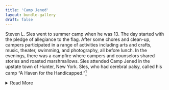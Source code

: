 ```yaml
---
title: 'Camp Jened'
layout: bundle-gallery
draft: false
---
```


Steven L. Sles went to summer camp when he was 13. The day started with the pledge of allegiance to the flag. After some chores and clean-up, campers participated in a range of activities including arts and crafts, music, theater, swimming, and photography, all before lunch. In the evenings, there was a campfire where campers and counselors shared stories and roasted marshmallows. Sles attended Camp Jened in the upstate town of Hunter, New York. Sles, who had cerebral palsy, called his camp “A Haven for the Handicapped.”[^1]

<details>
    <summary>Read More</summary>

Camp Jened was the first camp of its kind in the United States designed for disabled young people, like Steven, as campers. Jened opened in 1953 so that disabled children, teens, and adults could enjoy an outdoors, rural, summer camp experience. Many of the activities Steven and fellow campers recalled were common for children who went to summer camps, but most summer camps at the time excluded disabled students.[^2]

In the 1950s many disabled young people lived in institutions. Those who did not were often denied access to school and recreational programs. Legal protections for disabled students like the Education for All Handicapped Children Act (1975) and the Americans with Disabilities Act (1990) were not yet law.[^3]  

Leona S. Burger and Honora B. Rubenstein—who had worked in special education and with children who had cerebral palsy—co-founded Camp Jened with support from other campers’ parents and the United Cerebral Palsy organization.[^4]

About ninety campers arrived in July and spent eight weeks at Camp Jened. Campers had different disabilities and came from different racial backgrounds, although most were white people. Some, but not all, came from New York City.[^5]

The camp made sure that its physical facilities were accessible to its students, and that medical services that campers needed were available as well. Some of the counselors were disabled people, and all of the staff were trained in supporting disabled people while they were at camp. [^6]

Camp Jened became a touchstone of the modern disability rights movement. Many disabled campers and the counselors who worked there went on to be influential disability rights activists in the United States. The Camp Jened community kept in touch, and the work of these activists led to the passage of legislation that required accommodations to include disabled people in everyday life, from school to the workplace to recreation.[^7] Camp Jened was revolutionary in the ways that it celebrated, uplifted and supported disabled people. Camp Jened closed its doors in 1977 but its impact is felt today.[^8]

[^1]: Steven L. Sles, “A Haven for the Handicapped,” January 18, 1954  Collection of Honora Rubenstein.

[^2]: *Crip Camp*, directed by James Lebrecht and Nicole Newnham (2020: James Lebrecht, Nicole Newnham, and Sara Bolder), netflix.com; “The News Published By Ruth Kirzon Group for Handicapped Children, Inc.” and Florence Vogel, “Excellent Results Reported By Camp Committee,”, Collection of Honora Rubenstein  

[^3]: Kim E. Nielsen, *A Disability History of the United States* (Boston: Beacon Press, 2013).

[^4]: “Utica Therapist Co-Owner of Special Camp,” *Utica Observer Dispatch*, March 6, 1953, Collection of Honora Rubenstein.

[^5]: “Utica Therapist Co-Owner”; Jackie and Jeff Rubenstein, interviewed by Jasmine Leiser, April 19, 2023, via Zoom;

[^6]: Newnham and LeBrecht, *Crip Camp*; Denise Sherer Jacobson, interviewed by Jasmine Leiser, April 4, 2023, via Zoom; “Camp Jened To Continue Treatments,” *New York Herald Tribune*, April 30, 1953, Collection of Honora Rubenstein; “Disabled Kids, Adults Attend Upstate Camp,” *Sunday News/New York’s Picture Newspaper,” May 1, 1955, Collection of Honora Rubenstein; “Camp Jened—Real Camping for the Handicapped,” mid-1950s, Collection of Honora Rubenstein

[^7]: Newnham and LeBrecht, *Crip Camp*; Jim LeBrecht, interviewed by Dr. Jessica Murray and Jasmine Leiser, April 28, 2023, via Zoom; Reunion Remarks, Collection of Honora Rubenstein

[^8]: Camp Jened later reopened in 1980 at a different facility, and continued until 2006.
